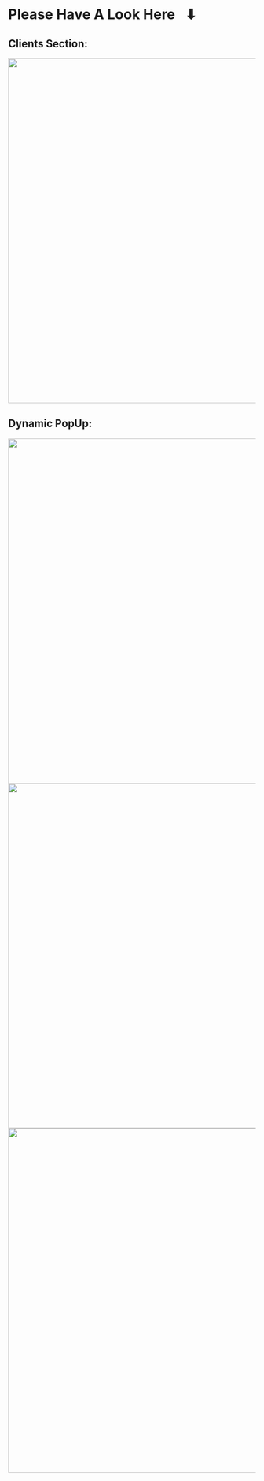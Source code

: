 # Please Have A Look Here⠀⬇

## Clients Section:

<img src="https://i.imgur.com/Ip4bHoI.png" width="700">

## Dynamic PopUp:


<img src="https://i.imgur.com/ET0LgvS.png" width="700">
<img src="https://i.imgur.com/jZY0c1Q.png" width="700">
<img src="https://i.imgur.com/dKDudv9.png" width="700">

